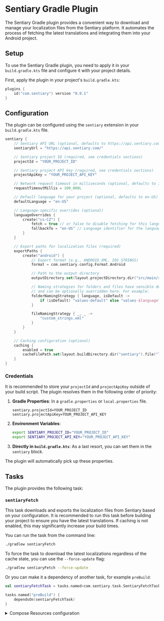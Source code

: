 # Sentiary Gradle Plugin

The Sentiary Gradle plugin provides a convenient way to download and manage your localization files from the Sentiary platform. It automates the process of fetching the latest translations and integrating them into your Android project.

## Setup

To use the Sentiary Gradle plugin, you need to apply it in your `build.gradle.kts` file and configure it with your project details.

First, apply the plugin in your project's `build.gradle.kts`:

```kotlin
plugins {
    id("com.sentiary") version "0.0.1"
}
```

## Configuration

The plugin can be configured using the `sentiary` extension in your `build.gradle.kts` file.

```kotlin
sentiary {
    // Sentiary API URL (optional, defaults to https://api.sentiary.com/)
    sentiaryUrl = "https://api.sentiary.com/"

    // Sentiary project ID (required, see credentials sections)
    projectId = "YOUR_PROJECT_ID"

    // Sentiary project API key (required, see credentials sections)
    projectApiKey = "YOUR_PROJECT_API_KEY"

    // Network request timeout in milliseconds (optional, defaults to 100000)
    requestTimeoutMillis = 100_000L

    // Default language for your project (optional, defaults to en-US)
    defaultLanguage = "en-US"

    // Language-specific overrides (optional)
    languageOverrides {
        create("cs-CZ") {
            fetch = true // or false to disable fetching for this language
            fallbackTo = "en-US" // Language identifier for the language to use as the source of this language.
        }
    }

    // Export paths for localization files (required)
    exportPaths {
        create("android") {
            // Export format (e.g., ANDROID_XML, IOS_STRINGS)
            format = com.sentiary.config.Format.Android

            // Path to the output directory
            outputDirectory.set(layout.projectDirectory.dir("src/main/res"))

            // Naming strategies for folders and files have sensible defaults
            // and can be optionally overridden here. For example:
            folderNamingStrategy { language, isDefault ->
                if (isDefault) "values-default" else "values-$language"
            }

            fileNamingStrategy { _, _ ->
                "custom_strings.xml"
            }
        }
    }

    // Caching configuration (optional)
    caching {
        enabled = true
        cacheFilePath.set(layout.buildDirectory.dir("sentiary").file("last-modified"))
    }
}
```

### Credentials

It is recommended to store your `projectId` and `projectApiKey` outside of your build script. The plugin resolves them in the following order of priority:

1.  **Gradle Properties**: In a `gradle.properties` or `local.properties` file.
    ```properties
    sentiary.projectId=YOUR_PROJECT_ID
    sentiary.projectApiKey=YOUR_PROJECT_API_KEY
    ```
2.  **Environment Variables**:
    ```bash
    export SENTIARY_PROJECT_ID="YOUR_PROJECT_ID"
    export SENTIARY_PROJECT_API_KEY="YOUR_PROJECT_API_KEY"
    ```
3.  **Directly in `build.gradle.kts`**: As a last resort, you can set them in the `sentiary` block.

The plugin will automatically pick up these properties.

## Tasks

The plugin provides the following task:

### `sentiaryFetch`

This task downloads and exports the localization files from Sentiary based on your configuration. It is recommended to run this task before building your project to ensure you have the latest translations. If caching is not enabled, this may significantly increase your build times.

You can run the task from the command line:

```bash
./gradlew sentiaryFetch
```

To force the task to download the latest localizations regardless of the cache state, you can use the `--force-update` flag:

```bash
./gradlew sentiaryFetch --force-update
```

Or you can make it a dependency of another task, for example `preBuild`:

```kotlin
val sentiaryFetchTask = tasks.named<com.sentiary.task.SentiaryFetchTask>("sentiaryFetch")

tasks.named("preBuild") {
    dependsOn(sentiaryFetchTask)
}
```

<details>
<summary>Compose Resources configuration</summary>

```kts
val sentiaryFetchTask = tasks.named<com.sentiary.task.SentiaryFetchTask>("sentiaryFetch")

plugins.withId("org.jetbrains.compose") {
    tasks.matching {
        it.name in listOf(
            "generateComposeResClass",
            "copyNonXmlValueResourcesForCommonMain",
            "convertXmlValueResourcesForCommonMain",
        )
    }.configureEach {
        dependsOn(sentiaryFetchTask)
    }
}
```
</details>